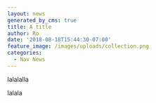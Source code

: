 ```yaml
---
layout: news
generated_by_cms: true
title: A title
author: Ro
date: '2018-08-18T15:44:30-07:00'
feature_image: /images/uploads/collection.png
categories:
  - Nav News
---
```

lalalalla



lalala
